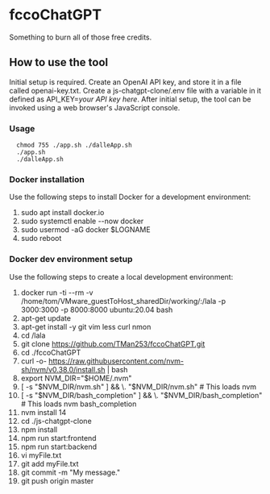 # fccoChatGPT
Something to burn all of those free credits.

## How to use the tool
Initial setup is required.  Create an OpenAI API key, and store it in a file called openai-key.txt.  Create a js-chatgpt-clone/.env file with a variable in it defined as API_KEY=*your API key here*. After initial setup, the tool can be invoked using a web browser's JavaScript console.

### Usage
      chmod 755 ./app.sh ./dalleApp.sh
      ./app.sh
      ./dalleApp.sh

### Docker installation
Use the following steps to install Docker for a development environment:
1. sudo apt install docker.io
2. sudo systemctl enable --now docker
3. sudo usermod -aG docker $LOGNAME
4. sudo reboot

### Docker dev environment setup
Use the following steps to create a local development environment:
1. docker run -ti --rm -v /home/tom/VMware\_guestToHost\_sharedDir/working/:/lala -p 3000:3000 -p 8000:8000 ubuntu:20.04 bash
2. apt-get update
3. apt-get install -y git vim less curl nmon
4. cd /lala
5. git clone https://github.com/TMan253/fccoChatGPT.git
6. cd ./fccoChatGPT
7. curl -o- https://raw.githubusercontent.com/nvm-sh/nvm/v0.38.0/install.sh | bash
8. export NVM_DIR="$HOME/.nvm"
9. [ -s "$NVM_DIR/nvm.sh" ] && \. "$NVM_DIR/nvm.sh"  # This loads nvm
10. [ -s "$NVM_DIR/bash_completion" ] && \. "$NVM_DIR/bash_completion"  # This loads nvm bash_completion
11. nvm install 14
12. cd ./js-chatgpt-clone
13. npm install
14. npm run start:frontend
15. npm run start:backend
16. vi myFile.txt
17. git add myFile.txt
18. git commit -m "My message."
19. git push origin master
